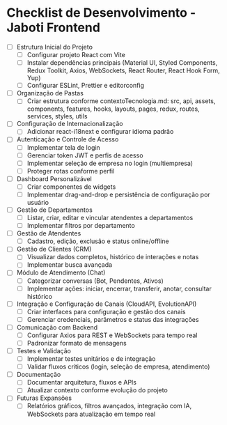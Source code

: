 # Checklist de Desenvolvimento - Jaboti Frontend

- [ ] Estrutura Inicial do Projeto
    - [ ] Configurar projeto React com Vite
    - [ ] Instalar dependências principais (Material UI, Styled Components, Redux Toolkit, Axios, WebSockets, React Router, React Hook Form, Yup)
    - [ ] Configurar ESLint, Prettier e editorconfig

- [ ] Organização de Pastas
    - [ ] Criar estrutura conforme contextoTecnologia.md: src, api, assets, components, features, hooks, layouts, pages, redux, routes, services, styles, utils

- [ ] Configuração de Internacionalização
    - [ ] Adicionar react-i18next e configurar idioma padrão

- [ ] Autenticação e Controle de Acesso
    - [ ] Implementar tela de login
    - [ ] Gerenciar token JWT e perfis de acesso
    - [ ] Implementar seleção de empresa no login (multiempresa)
    - [ ] Proteger rotas conforme perfil

- [ ] Dashboard Personalizável
    - [ ] Criar componentes de widgets
    - [ ] Implementar drag-and-drop e persistência de configuração por usuário

- [ ] Gestão de Departamentos
    - [ ] Listar, criar, editar e vincular atendentes a departamentos
    - [ ] Implementar filtros por departamento

- [ ] Gestão de Atendentes
    - [ ] Cadastro, edição, exclusão e status online/offline

- [ ] Gestão de Clientes (CRM)
    - [ ] Visualizar dados completos, histórico de interações e notas
    - [ ] Implementar busca avançada

- [ ] Módulo de Atendimento (Chat)
    - [ ] Categorizar conversas (Bot, Pendentes, Ativos)
    - [ ] Implementar ações: iniciar, encerrar, transferir, anotar, consultar histórico

- [ ] Integração e Configuração de Canais (CloudAPI, EvolutionAPI)
    - [ ] Criar interfaces para configuração e gestão dos canais
    - [ ] Gerenciar credenciais, parâmetros e status das integrações

- [ ] Comunicação com Backend
    - [ ] Configurar Axios para REST e WebSockets para tempo real
    - [ ] Padronizar formato de mensagens

- [ ] Testes e Validação
    - [ ] Implementar testes unitários e de integração
    - [ ] Validar fluxos críticos (login, seleção de empresa, atendimento)

- [ ] Documentação
    - [ ] Documentar arquitetura, fluxos e APIs
    - [ ] Atualizar contexto conforme evolução do projeto

- [ ] Futuras Expansões
    - [ ] Relatórios gráficos, filtros avançados, integração com IA, WebSockets para atualização em tempo real
